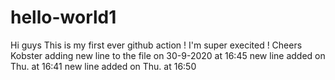 # hello-world1
Hi guys
This is my first ever github action !
I'm super execited !
Cheers
Kobster
adding new line to the file on 30-9-2020 at 16:45
new line added on Thu. at 16:41
new line added on Thu. at 16:50
